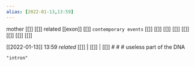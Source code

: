 ```yaml
---
alias: [2022-01-13,13:59]
---
```

 mother [[]] [[]]
 related [[exon]] [[]]
 `contemporary events` [[]] [[]] [[]] [[]] [[]] [[]] [[]] [[]]

[[2022-01-13]] 13:59 _related_ [[]] | [[]] | [[]] # # #
useless part of the DNA
```query
"intron"
```